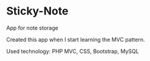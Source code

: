 # Sticky-Note
App for note storage

Created this app when I start learning the MVC pattern. 

Used technology: PHP MVC, CSS, Bootstrap, MySQL
